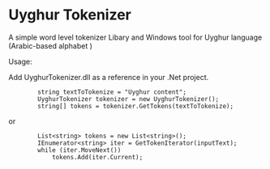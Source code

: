 Uyghur Tokenizer
===============

A simple word level tokenizer Libary and Windows tool for Uyghur language (Arabic-based alphabet )



Usage:

Add UyghurTokenizer.dll as a reference in your .Net project.            

            string textToTokenize = "Uyghur content";
            UyghurTokenizer tokenizer = new UyghurTokenizer();
            string[] tokens = tokenizer.GetTokens(textToTokenize);

or 

            List<string> tokens = new List<string>();
            IEnumerator<string> iter = GetTokenIterator(inputText);
            while (iter.MoveNext())
                tokens.Add(iter.Current);
